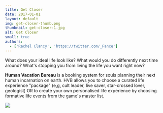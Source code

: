 ```yaml
---
title: Get Closer
date: 2017-01-01
layout: default
img: get-closer-thumb.png
thumbnail: get-closer-1.jpg
alt: Get Closer
small: true
authors:
  - ['Rachel Clancy', 'https://twitter.com/_Fance']
---
```

What does your ideal life look like? What would you do differently next time around? What's stopping you from living the life you want right now?

<b>Human Vacation Bureau</b> is a booking system for souls planning their next human incarnation on earth. HVB allows you to choose a curated life experience "package" (e,g, cult leader, live saver, star-crossed lover, geologist) OR to create your own personalised life experience by choosing formative life events from the game's master list.

<img src="img/portfolio/get-closer-3.JPG">
